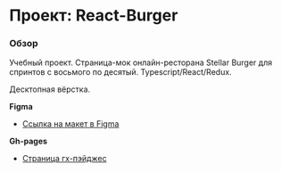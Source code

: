 # Проект: React-Burger

### Обзор

<!-- Страница "react-burger" для седьмого спринта. React/CRA.
Она же для восьмого спринта. CRA/Redux.
Она же для девятого спринта. CRA/Redux/React Router.
Она же для десятого спринта.... CRA/Redux/React Router/TS. -->

Учебный проект. Страница-мок онлайн-ресторана Stellar Burger для спринтов с восьмого по десятый. Typescript/React/Redux.

Десктопная вёрстка.

**Figma**

* [Ссылка на макет в Figma](https://www.figma.com/file/ocw9a6hNGeAejl4F3G9fp8/React-_-%D0%9F%D1%80%D0%BE%D0%B5%D0%BA%D1%82%D0%BD%D1%8B%D0%B5-%D0%B7%D0%B0%D0%B4%D0%B0%D1%87%D0%B8-(3-%D0%BC%D0%B5%D1%81%D1%8F%D1%86%D0%B0)_external_link?node-id=2974:2989)

**Gh-pages**

* [Страница гх-пэйджес](https://p298vytp0waer9hgq0n.github.io/react-burger/)
